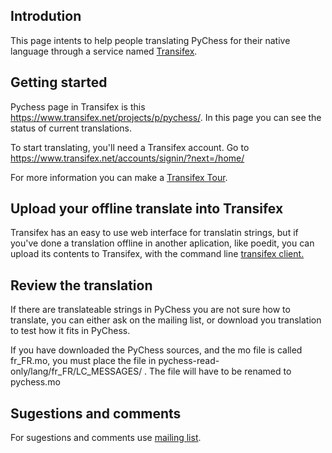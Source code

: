 ## Introdution ##
This page intents to help people translating PyChess for their native language through a service named [Transifex](https://www.transifex.net/).

## Getting started ##
Pychess page in Transifex is this https://www.transifex.net/projects/p/pychess/. In this page you can see the status of current translations.

To start translating, you'll need a Transifex account. Go to https://www.transifex.net/accounts/signin/?next=/home/

For more information you can make a [Transifex Tour](https://www.transifex.net/tour/).

## Upload your offline translate into Transifex ##
Transifex has an easy to use web interface for translatin strings, but if you've done a translation offline in another aplication, like poedit, you can upload its contents to Transifex, with the command line [transifex client.](http://pypi.python.org/pypi/transifex-client/)

## Review the translation ##
If there are translateable strings in PyChess you are not sure how to translate, you can either ask on the mailing list, or download you translation to test how it fits in PyChess.

If you have downloaded the PyChess sources, and the mo file is called fr\_FR.mo, you must place the file in pychess-read-only/lang/fr\_FR/LC\_MESSAGES/ . The file will have to be renamed to pychess.mo

## Sugestions and comments ##
For sugestions and comments use [mailing list](http://groups.google.com/group/pychess-people).